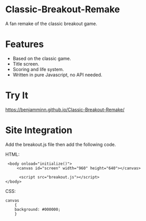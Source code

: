 # Classic-Breakout-Remake
A fan remake of the classic breakout game.

# Features
- Based on the classic game.
- Title screen.
- Scoring and life system.
- Written in pure Javascript, no API needed.

# Try It

https://benjamminn.github.io/Classic-Breakout-Remake/

# Site Integration

Add the breakout.js file then add the following code.

HTML:
```
 <body onload="initialize()">
     <canvas id="screen" width="960" height="640"></canvas>

      <script src="breakout.js"></script>      
</body>
```

CSS:
```
canvas
    {
    background: #000000;
    }
```


